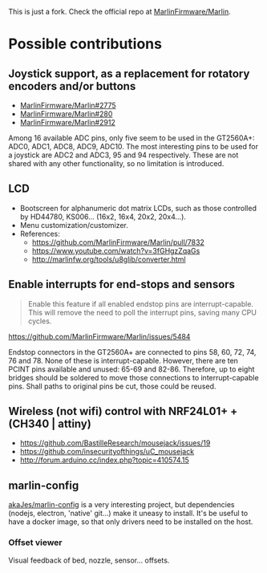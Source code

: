 This is just a fork. Check the official repo at [MarlinFirmware/Marlin](https://github.com/MarlinFirmware/Marlin).

# Possible contributions

## Joystick support, as a replacement for rotatory encoders and/or buttons

- [MarlinFirmware/Marlin#2775](https://github.com/MarlinFirmware/Marlin/issues/2775)
- [MarlinFirmware/Marlin#280](https://github.com/MarlinFirmware/Marlin/pull/2803)
- [MarlinFirmware/Marlin#2912](https://github.com/MarlinFirmware/Marlin/issues/2912)

Among 16 available ADC pins, only five seem to be used in the GT2560A+: ADC0, ADC1, ADC8, ADC9, ADC10. The most interesting pins to be used for a joystick are ADC2 and ADC3, 95 and 94 respectively. These are not shared with any other functionality, so no limitation is introduced.

## LCD

- Bootscreen for alphanumeric dot matrix LCDs, such as those controlled by HD44780, KS006... (16x2, 16x4, 20x2, 20x4...).
- Menu customization/customizer.
- References:
  - https://github.com/MarlinFirmware/Marlin/pull/7832
  - https://www.youtube.com/watch?v=3fGHgzZqaGs
  - http://marlinfw.org/tools/u8glib/converter.html

## Enable interrupts for end-stops and sensors

> Enable this feature if all enabled endstop pins are interrupt-capable. This will remove the need to poll the interrupt pins, saving many CPU cycles.

https://github.com/MarlinFirmware/Marlin/issues/5484

Endstop connectors in the GT2560A+ are connected to pins 58, 60, 72, 74, 76 and 78. None of these is interrupt-capable. However, there are ten PCINT pins available and unused: 65-69 and 82-86. Therefore, up to eight bridges should be soldered to move those connections to interrupt-capable pins. Shall paths to original pins be cut, those could be reused.

## Wireless (not wifi) control with NRF24L01+ + (CH340 | attiny)

- https://github.com/BastilleResearch/mousejack/issues/19
- https://github.com/insecurityofthings/uC_mousejack
- http://forum.arduino.cc/index.php?topic=410574.15

## marlin-config

[akaJes/marlin-config](https://github.com/akaJes/marlin-config) is a very interesting project, but dependencies (nodejs, electron, 'native' git...) make it uneasy to install. It's be useful to have a docker image, so that only drivers need to be installed on the host.

### Offset viewer

Visual feedback of bed, nozzle, sensor... offsets.
